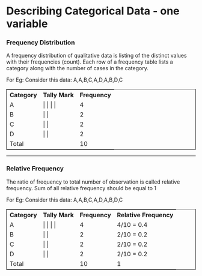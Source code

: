 <h1>Describing Categorical Data - one variable</h1>

<h3>Frequency Distribution</h3>
<p>
  A frequency distribution of qualitative data is listing of the distinct values with their frequencies (count).
  Each row of a frequency table lists a category along with the number of cases in the category. 
</p>
<p>
  For Eg: Consider this data: A,A,B,C,A,D,A,B,D,C
  <table style="border: 1px solid black">
    <tr>
      <th>Category</th>
      <th>Tally Mark</th>
      <th>Frequency</th>
    </tr>
    <tr>
      <td>A</td>
      <td>| | | |</td>
      <td>4</td>
    </tr>
    <tr>
      <td>B</td>
      <td>| |</td>
      <td>2</td>
    </tr>
    <tr>
      <td>C</td>
      <td>| |</td>
      <td>2</td>
    </tr>
    <tr>
      <td>D</td>
      <td>| |</td>
      <td>2</td>
    </tr>
    <tr>
      <td>Total</td>
      <td></td>
      <td>10</td>
    </tr>
  </table>
</p>
<hr/>
<h3>Relative Frequency</h3>
<p>
  The ratio of frequency to total number of observation is called relative frequency. Sum of all relative frequency should be equal to 1
</p>
<p>
  For Eg: Consider this data: A,A,B,C,A,D,A,B,D,C
  <table style="border: 1px solid black">
    <tr>
      <th>Category</th>
      <th>Tally Mark</th>
      <th>Frequency</th>
      <th>Relative Frequency</th>
    </tr>
    <tr>
      <td>A</td>
      <td>| | | |</td>
      <td>4</td>
      <td>4/10 = 0.4</td>
    </tr>
    <tr>
      <td>B</td>
      <td>| |</td>
      <td>2</td>
      <td>2/10 = 0.2</td>
    </tr>
    <tr>
      <td>C</td>
      <td>| |</td>
      <td>2</td>
      <td>2/10 = 0.2</td>
    </tr>
    <tr>
      <td>D</td>
      <td>| |</td>
      <td>2</td>
      <td>2/10 = 0.2</td>
    </tr>
    <tr>
      <td>Total</td>
      <td></td>
      <td>10</td>
      <td>1</td>
    </tr>
  </table>
</p>
